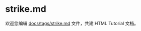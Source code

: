 strike.md
===

欢迎您编辑 <a target="__blank" href="https://github.com/jaywcjlove/html-tutorial/blob/main/docs/tags/strike.md">docs/tags/strike.md</a> 文件，共建 HTML Tutorial 文档。